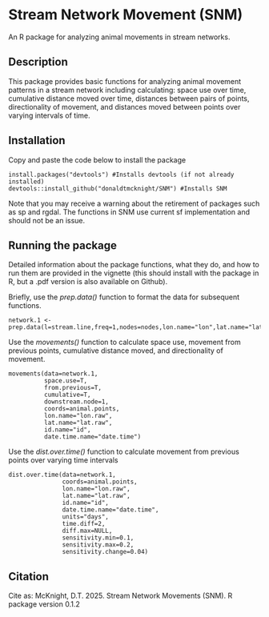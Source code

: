 # Stream Network Movement (SNM)

An R package for analyzing animal movements in stream networks.

## Description

This package provides basic functions for analyzing animal movement patterns in a stream network including calculating: space use over time, cumulative distance moved over time, distances between pairs of points, directionality of movement, and distances moved between points over varying intervals of time.

## Installation

Copy and paste the code below to install the package

```
install.packages("devtools") #Installs devtools (if not already installed)
devtools::install_github("donaldtmcknight/SNM") #Installs SNM
```

Note that you may receive a warning about the retirement of packages such as sp and rgdal. The functions in SNM use current sf implementation and should not be an issue.

## Running the package

Detailed information about the package functions, what they do, and how to run them are provided in the vignette (this should install with the package in R, but a .pdf version is also available on Github). 

Briefly, use the *prep.data()* function to format the data for subsequent functions.
```
network.1 <- prep.data(l=stream.line,freq=1,nodes=nodes,lon.name="lon",lat.name="lat",node.name="id")
```

Use the *movements()* function to calculate space use, movement from previous points, cumulative distance moved, and directionality of movement.
```
movements(data=network.1,
          space.use=T,
          from.previous=T,
          cumulative=T,
          downstream.node=1,
          coords=animal.points,
          lon.name="lon.raw",
          lat.name="lat.raw",
          id.name="id",
          date.time.name="date.time")
```

Use the *dist.over.time()* function to calculate movement from previous points over varying time intervals
```
dist.over.time(data=network.1,
               coords=animal.points,
               lon.name="lon.raw",
               lat.name="lat.raw",
               id.name="id",
               date.time.name="date.time",
               units="days",
               time.diff=2,
               diff.max=NULL,
               sensitivity.min=0.1,
               sensitivity.max=0.2,
               sensitivity.change=0.04)
```

## Citation

Cite as: McKnight, D.T. 2025. Stream Network Movements (SNM). R package version 0.1.2
